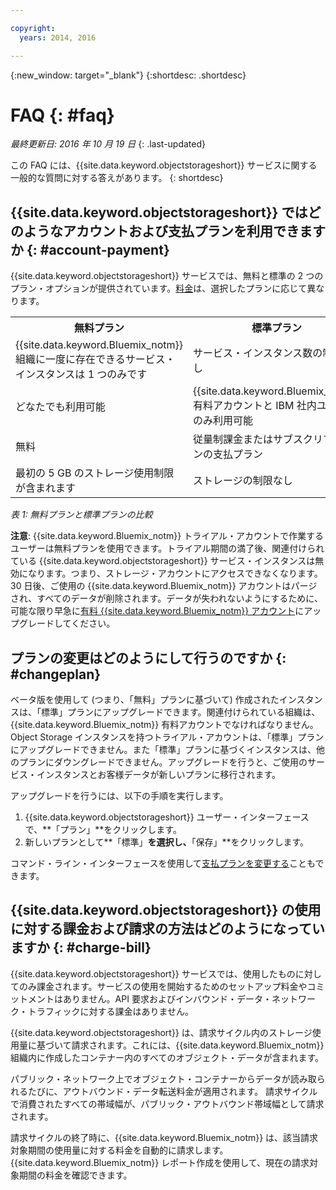 ```yaml
---

copyright:
  years: 2014, 2016

---
```

{:new_window: target="_blank"}
{:shortdesc: .shortdesc}

# FAQ {: #faq}

*最終更新日: 2016 年 10 月 19 日*
{: .last-updated}

この FAQ には、{{site.data.keyword.objectstorageshort}} サービスに関する一般的な質問に対する答えがあります。
{: shortdesc}


## {{site.data.keyword.objectstorageshort}} ではどのようなアカウントおよび支払プランを利用できますか {: #account-payment}

{{site.data.keyword.objectstorageshort}} サービスでは、無料と標準の 2 つのプラン・オプションが提供されています。[料金](https://console.ng.bluemix.net/pricing/)は、選択したプランに応じて異なります。

<table>
  <tr>
    <th> 無料プラン</th>
    <th> 標準プラン</th>
  </tr>
  <tr>
    <td> {{site.data.keyword.Bluemix_notm}} 組織に一度に存在できるサービス・インスタンスは 1 つのみです</td>
    <td> サービス・インスタンス数の制限なし</td>
  </tr>
  <tr>
    <td> どなたでも利用可能</td>
    <td> {{site.data.keyword.Bluemix_notm}} 有料アカウントと IBM 社内ユーザーのみ利用可能</td>
  </tr>
  <tr>
    <td> 無料</td>
    <td> 従量制課金またはサブスクリプションの支払プラン</td>
  </tr>
  <tr>
    <td> 最初の 5 GB のストレージ使用制限が含まれます</td>
    <td> ストレージの制限なし</td>
  </tr>
</table>

*表 1: 無料プランと標準プランの比較*

**注意**: {{site.data.keyword.Bluemix_notm}} トライアル・アカウントで作業するユーザーは無料プランを使用できます。トライアル期間の満了後、関連付けられている {{site.data.keyword.objectstorageshort}} サービス・インスタンスは無効になります。つまり、ストレージ・アカウントにアクセスできなくなります。30 日後、ご使用の {{site.data.keyword.Bluemix_notm}} アカウントはパージされ、すべてのデータが削除されます。データが失われないようにするために、可能な限り早急に[有料 {{site.data.keyword.Bluemix_notm}} アカウント](https://new-console.ng.bluemix.net/docs/admin/account.html)にアップグレードしてください。

## プランの変更はどのようにして行うのですか {: #changeplan}  
ベータ版を使用して (つまり、「無料」プランに基づいて) 作成されたインスタンスは、「標準」プランにアップグレードできます。関連付けられている組織は、{{site.data.keyword.Bluemix_notm}} 有料アカウントでなければなりません。Object Storage インスタンスを持つトライアル・アカウントは、「標準」プランにアップグレードできません。また「標準」プランに基づくインスタンスは、他のプランにダウングレードできません。アップグレードを行うと、ご使用のサービス・インスタンスとお客様データが新しいプランに移行されます。

アップグレードを行うには、以下の手順を実行します。
1.	{{site.data.keyword.objectstorageshort}} ユーザー・インターフェースで、**「プラン」**をクリックします。
2.	新しいプランとして**「標準」**を選択し、**「保存」**をクリックします。

コマンド・ライン・インターフェースを使用して[支払プランを変更する](../../pricing/index.html#changing)こともできます。

## {{site.data.keyword.objectstorageshort}} の使用に対する課金および請求の方法はどのようになっていますか {: #charge-bill}

{{site.data.keyword.objectstorageshort}} サービスでは、使用したものに対してのみ課金されます。サービスの使用を開始するためのセットアップ料金やコミットメントはありません。API 要求およびインバウンド・データ・ネットワーク・トラフィックに対する課金はありません。

{{site.data.keyword.objectstorageshort}} は、請求サイクル内のストレージ使用量に基づいて請求されます。これには、{{site.data.keyword.Bluemix_notm}} 組織内に作成したコンテナー内のすべてのオブジェクト・データが含まれます。

パブリック・ネットワーク上でオブジェクト・コンテナーからデータが読み取られるたびに、アウトバウンド・データ転送料金が適用されます。
請求サイクルで消費されたすべての帯域幅が、パブリック・アウトバウンド帯域幅として請求されます。

請求サイクルの終了時に、{{site.data.keyword.Bluemix_notm}} は、該当請求対象期間の使用量に対する料金を自動的に請求します。{{site.data.keyword.Bluemix_notm}} レポート作成を使用して、現在の請求対象期間の料金を確認できます。
